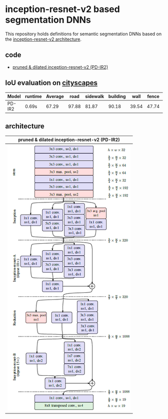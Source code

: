 # inception-resnet-v2 based segmentation DNNs

This repository holds definitions for semantic segmentation DNNs based on the [inception-resnet-v2 architecture](https://research.googleblog.com/2016/08/improving-inception-and-image.html).

## code

* [pruned & dilated inception-resnet-v2 (PD-IR2)](https://github.com/MalteOeljeklaus/incept_resnet2_segmentation/tree/master/PD-IR2)

## IoU evaluation on [cityscapes](https://www.cityscapes-dataset.com/)

| Model | runtime | Average | road | sidewalk | building | wall | fence | pole | trafficlight | trafficsign | vegetation | terrain | sky | person | rider | car | truck | bus | train | motorcycle | bicycle |
| --- | --- | --- | --- | --- | --- | --- | --- | --- | --- | --- | --- | --- | --- | --- | --- | --- | --- | --- | --- | --- | --- |
| PD-IR2 | 0.69s | 67.29 | 97.88 | 81.87 | 90.18 | 39.54 | 47.74 | 54.78 | 58.12 | 69.89 | 91.30 | 70.38 | 94.36 | 76.97 | 51.90 | 92.86 | 40.69 | 54.27 | 55.22 | 45.52 | 65.13 |


## architecture

| pruned & dilated inception-resnet-v2 (PD-IR2) |
| --- |
| ![pruned & dilated inception-resnet-v2 (PD-IR2)](https://github.com/MalteOeljeklaus/incept_resnet2_segmentation/raw/master/doc/PD-IR2.png "pruned & dilated inception-resnet-v2 (PD-IR2)") |
